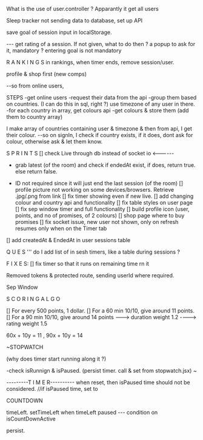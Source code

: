 What is the use of user.controller ? Apparantly it get all users

Sleep tracker not sending data to database, set up API

save goal of session input in localStorage.

--- get rating of a session. If not given, what to do then ? a popup to ask for
it, mandatory ? entering goal is not mandatory

R A N K I N G S in rankings, when timer ends, remove session/user.

profile & shop first (new comps)

--so from online users,

STEPS -get online users -request their data from the api -group them based on
countries. (I can do this in sql, right ?) use timezone of any user in there.
-for each country in array, get colours api -get colours & store them (add them
to country array)

I make array of countries containing user & timezone & then from api, I get
their colour. --so on signIn, I check if country exists, if it does, dont ask
for colour, otherwise ask & let them know.

S P R I N T S [] check Live through db instead of socket io <------

- grab latest (of the room) and check if endedAt exist, if does, return true.
  else return false.

- ID not required since it will just end the last session (of the room) []
  profile picture not working on some devices/browsers. Retrieve .jpg/.png from
  link [] fix timer showing even if new live. [] add changing colour and country
  api and functionality [] fix table styles on user page [] fix sep window timer
  and full functionality [] build profile icon (user, points, and no of
  promises, of 2 colours) [] shop page where to buy promises [] fix socket
  issue, new user not shown, only on refresh resumes only when on the Timer tab

[] add createdAt & EndedAt in user sessions table

Q U E S ''' do I add list of in sesh timers, like a table during sessions ?

F I X E S: [] fix timer so that it runs on remaining time rn it

Removed tokens & protected route, sending userId where required.

Sep Window

S C O R I N G A L G O

[] For every 500 points, 1 dollar. [] For a 60 min 10/10, give around 11 points.
[] For a 90 min 10/10, give around 14 points ---> duration weight 1.2 ---->
rating weight 1.5

60x + 10y = 11 , 90x + 10y = 14


~STOPWATCH 

(why does timer start running along it ?)

-check isRunnign & isPaused. 
(persist timer. call & set from stopwatch.jsx)
~



---------T I M E R----------
when reset, then isPaused time should not be considered. 
//if isPaused time, set to 


COUNTDOWN 

timeLeft.
setTimeLeft when timeLeft paused 
--- condition on isCountDownActive

persist. 